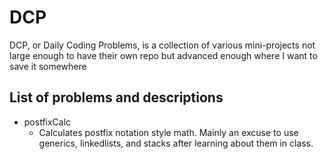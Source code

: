 # DCP

DCP, or Daily Coding Problems, is a collection of various mini-projects not large enough to have their own repo but advanced enough where I want to save it somewhere


## List of problems and descriptions
- postfixCalc
   - Calculates postfix notation style math. Mainly an excuse to use generics, linkedlists, and stacks after learning about them in class.
